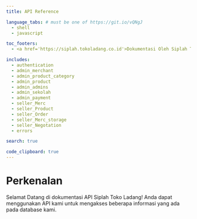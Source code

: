 ```yaml
---
title: API Reference

language_tabs: # must be one of https://git.io/vQNgJ
  - shell
  - javascript

toc_footers:
  - <a href='https://siplah.tokoladang.co.id'>Dokumentasi Oleh Siplah Toko Ladang</a>

includes:
  - authentication
  - admin_merchant
  - admin_product_category
  - admin_product
  - admin_admins
  - admin_sekolah
  - admin_payment
  - seller_Merc
  - seller_Product
  - seller_Order
  - seller_Merc_storage
  - seller_Negotation
  - errors

search: true

code_clipboard: true
---
```


# Perkenalan

Selamat Datang di dokumentasi API Siplah Toko Ladang! Anda dapat menggunakan API kami untuk mengakses beberapa informasi yang ada pada database kami.

